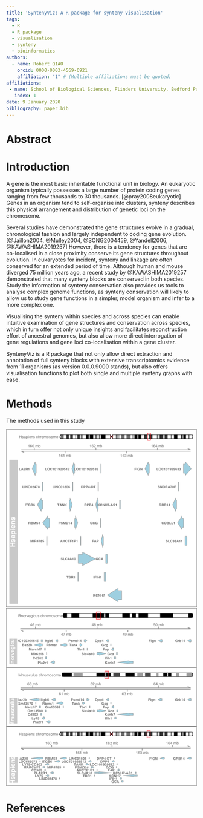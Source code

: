 ```yaml
---
title: 'SyntenyViz: A R package for synteny visualisation'
tags:
  - R
  - R package
  - visualisation
  - synteny
  - bioinformatics
authors:
  - name: Robert QIAO
    orcid: 0000-0003-4569-6921
    affiliation: "1" # (Multiple affiliations must be quoted)
affiliations:
 - name: School of Biological Sciences, Flinders University, Bedford Park, SA 5042, Australia
   index: 1
date: 9 January 2020
bibliography: paper.bib
---
```

# Abstract

# Introduction
A gene is the most basic inheritable functional unit in biology. An eukaryotic organism typically possesses a large number of protein coding genes ranging from few thousands to 30 thousands. [@pray2008eukaryotic] Genes in an organism tend to self-organise into clusters, synteny describes this physical arrangement and distribution of genetic loci on the chromosome.

Several studies have demonstrated the gene structures evolve in a gradual, chronological fashion and largely independent to coding gene evolution. [@Jaillon2004, @Mulley2004, @SONG2004459, @Yandell2006, @KAWASHIMA2019257] However, there is a tendency for genes that are co-localised in a close proximity conserve its gene structures throughout evolution. In eukaryotes for incident, synteny and linkage are often conserved for an extended period of time. Although human and mouse diverged 75 million years ago, a recent study by @KAWASHIMA2019257 demonstrated that many synteny blocks are conserved in both species. Study the information of synteny conservation also provides us tools to analyse complex genome functions, as synteny conservation will likely to allow us to study gene functions in a simpler, model organism and infer to a more complex one.

Visualising the synteny within species and across species can enable intuitive examination of gene structures and conservation across species, which in turn offer not only unique insights and facilitates reconstruction effort of ancestral genomes, but also allow more direct interrogation of gene regulations and gene loci co-localisation within a gene cluster.

SyntenyViz is a R package that not only allow direct extraction and annotation of full synteny blocks with extensive transcriptomics evidence from 11 organisms (as version 0.0.0.9000 stands), but also offers visualisation functions to plot both single and multiple synteny graphs with ease.

# Methods
The methods used in this study

![Single Synteny Plot](pics/Hsplot.png)
![Multiple Synteny Plot](pics/Msplot.png)
# References
